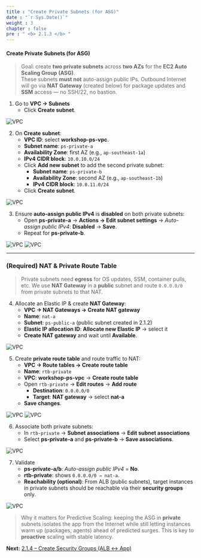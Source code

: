 ```yaml
---
title : "Create Private Subnets (for ASG)"
date : "`r Sys.Date()`"
weight : 3
chapter : false
pre : " <b> 2.1.3 </b> "
---
```


#### Create Private Subnets (for ASG)

> Goal: create **two private subnets** across **two AZs** for the **EC2 Auto Scaling Group (ASG)**.  
> These subnets **must not** auto-assign public IPs. Outbound Internet will go via **NAT Gateway** (created below) for package updates and **SSM** access — no SSH/22, no bastion.

1. Go to **VPC → Subnets**  
   + Click **Create subnet**.

![VPC](/images/2.prerequisite/017-createsubnet.png)

2. On **Create subnet**:
   + **VPC ID**: select **workshop-ps-vpc**.
   + **Subnet name**: `ps-private-a`
   + **Availability Zone**: first AZ (e.g., `ap-southeast-1a`)
   + **IPv4 CIDR block**: `10.0.10.0/24`
   + Click **Add new subnet** to add the second private subnet:
     - **Subnet name**: `ps-private-b`
     - **Availability Zone**: second AZ (e.g., `ap-southeast-1b`)
     - **IPv4 CIDR block**: `10.0.11.0/24`
   + Click **Create subnet**.

![VPC](/images/2.prerequisite/018-createsubnet.png)

3. Ensure **auto-assign public IPv4** is **disabled** on both private subnets:
   + Open **ps-private-a** → **Actions → Edit subnet settings** → *Auto-assign public IPv4*: **Disabled** → **Save**.
   + Repeat for **ps-private-b**.

![VPC](/images/2.prerequisite/019-edit-private-subnet.png)
![VPC](/images/2.prerequisite/020-private-disable-publicip.png)

---

### (Required) NAT & Private Route Table

> Private subnets need **egress** for OS updates, SSM, container pulls, etc. We use **NAT Gateway** in a **public** subnet and route `0.0.0.0/0` from private subnets to that NAT.

4. Allocate an Elastic IP & create **NAT Gateway**:
   + **VPC → NAT Gateways → Create NAT gateway**
   + **Name**: `nat-a`
   + **Subnet**: `ps-public-a` (public subnet created in 2.1.2)
   + **Elastic IP allocation ID**: **Allocate new Elastic IP** → select it
   + **Create NAT gateway** and wait until **Available**.

![VPC](/images/2.prerequisite/021-create-nat.png)

5. Create **private route table** and route traffic to NAT:
   + **VPC → Route tables → Create route table**
   + **Name**: `rtb-private`
   + **VPC**: **workshop-ps-vpc** → **Create route table**
   + Open `rtb-private` → **Edit routes** → **Add route**
     - **Destination**: `0.0.0.0/0`
     - **Target**: **NAT gateway** → select **nat-a**
   + **Save changes**.

![VPC](/images/2.prerequisite/022-rtb-private.png)
![VPC](/images/2.prerequisite/023-rtb-private-route.png)

6. Associate both private subnets:
   + In `rtb-private` → **Subnet associations** → **Edit subnet associations**
   + Select **ps-private-a** and **ps-private-b** → **Save associations**.

![VPC](/images/2.prerequisite/024-associate-private-subnets.png)

7. Validate
   + **ps-private-a/b**: *Auto-assign public IPv4* = **No**.
   + **rtb-private**: shows `0.0.0.0/0 → nat-a`.
   + **Reachability (optional)**: From ALB (public subnets), target instances in private subnets should be reachable via their **security groups** only.

![VPC](/images/2.prerequisite/025-rtb-private-verify.png)

> Why it matters for Predictive Scaling: keeping the ASG in **private** subnets isolates the app from the Internet while still letting instances warm up (packages, agents) ahead of predicted surges. This is key to **proactive** scaling with stable latency.

**Next:** [2.1.4 – Create Security Groups (ALB ↔ App)](../2.1.4-createsecgroup/)
